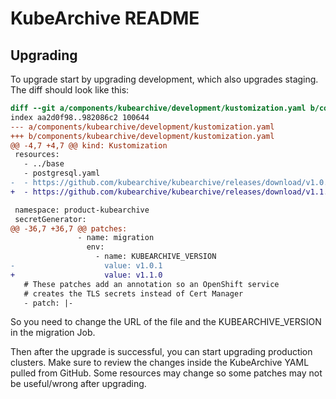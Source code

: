 # KubeArchive README

## Upgrading

To upgrade start by upgrading development, which also upgrades staging. The diff should
look like this:

```diff
diff --git a/components/kubearchive/development/kustomization.yaml b/components/kubearchive/development/kustomization.yaml
index aa2d0f98..982086c2 100644
--- a/components/kubearchive/development/kustomization.yaml
+++ b/components/kubearchive/development/kustomization.yaml
@@ -4,7 +4,7 @@ kind: Kustomization
 resources:
   - ../base
   - postgresql.yaml
-  - https://github.com/kubearchive/kubearchive/releases/download/v1.0.1/kubearchive.yaml?timeout=90
+  - https://github.com/kubearchive/kubearchive/releases/download/v1.1.0/kubearchive.yaml?timeout=90

 namespace: product-kubearchive
 secretGenerator:
@@ -36,7 +36,7 @@ patches:
               - name: migration
                 env:
                   - name: KUBEARCHIVE_VERSION
-                    value: v1.0.1
+                    value: v1.1.0
   # These patches add an annotation so an OpenShift service
   # creates the TLS secrets instead of Cert Manager
   - patch: |-
```

So you need to change the URL of the file and the KUBEARCHIVE_VERSION in the
migration Job.

Then after the upgrade is successful, you can start upgrading production clusters.
Make sure to review the changes inside the KubeArchive YAML pulled from GitHub. Some
resources may change so some patches may not be useful/wrong after upgrading.
